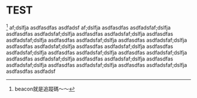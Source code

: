 # TEST
[^Beacon]
af;dslfja
asdfasdfas
asdfadsf
af;dslfja
asdfasdfas
asdfadsfaf;dslfja
asdfasdfas
asdfadsfaf;dslfja
asdfasdfas
asdfadsfaf;dslfja
asdfasdfas
asdfadsfaf;dslfja
asdfasdfas
asdfadsfaf;dslfja
asdfasdfas
asdfadsfaf;dslfja
asdfasdfas
asdfadsfaf;dslfja
asdfasdfas
asdfadsfaf;dslfja
asdfasdfas
asdfadsfaf;dslfja
asdfasdfas
asdfadsfaf;dslfja
asdfasdfas
asdfadsfaf;dslfja
asdfasdfas
asdfadsfaf;dslfja
asdfasdfas
asdfadsfaf;dslfja
asdfasdfas
asdfadsfaf;dslfja
asdfasdfas
asdfadsfaf;dslfja
asdfasdfas
asdfadsfaf;dslfja
asdfasdfas
asdfadsf
[^Beacon]: beacon就是追蹤碼～～
